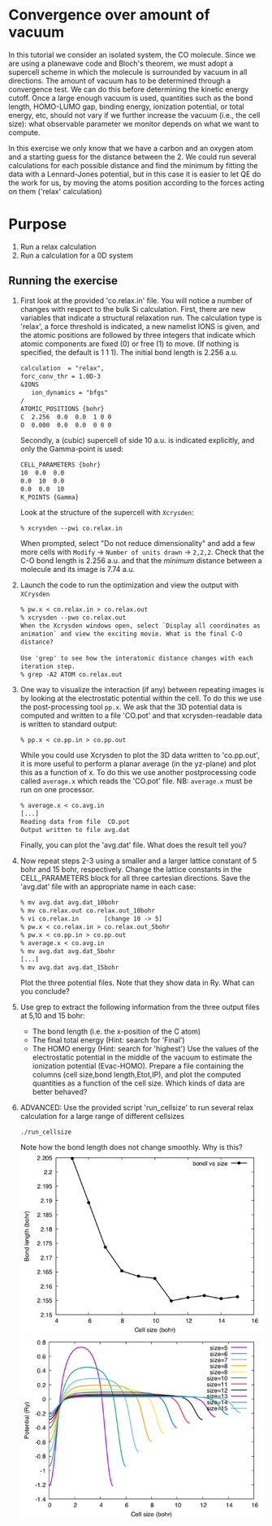 # Convergence over amount of vacuum
In this tutorial we consider an isolated system, the CO molecule. Since we are using a planewave code and Bloch's theorem, we must adopt a supercell scheme in which the molecule is surrounded by vacuum in all directions.
The amount of vacuum has to be determined through a convergence test. We can do this before determining the kinetic energy cutoff.
Once a large enough vacuum is used, quantities such as the bond length, HOMO-LUMO gap, binding energy, ionization potential, or total energy, etc, should not vary if we further increase the vacuum (i.e., the cell size): what observable parameter we monitor depends on what we want to compute.

In this exercise we only know that we have a carbon and an oxygen atom and a starting guess for the distance between the 2.
We could run several calculations for each possible distance and find the minimum by fitting the data with a Lennard-Jones potential, but in this case it is easier to let QE do the work for us, by moving the atoms position according to the forces acting on them ('relax' calculation)

# Purpose
  1. Run a relax calculation
  2. Run a calculation for a 0D system

## Running the exercise
  1. First look at the provided 'co.relax.in' file. You will notice a number of changes with respect to the bulk Si calculation. First, there are new variables that indicate a structural relaxation run. The calculation type is 'relax', a force threshold is indicated, a new namelist IONS is given, and the atomic positions are followed by three integers that indicate which atomic components are fixed (0) or free (1) to move. (If nothing is specified, the default is 1 1 1). The initial bond length is 2.256 a.u.
     ```
     calculation  = "relax",
     forc_conv_thr = 1.0D-3
     &IONS
        ion_dynamics = "bfgs"
     /
     ATOMIC_POSITIONS {bohr}
     C  2.256  0.0  0.0  1 0 0
     O  0.000  0.0  0.0  0 0 0
     ```
     Secondly, a (cubic) supercell of side 10 a.u. is indicated explicitly, and only the Gamma-point is used:
     ```
     CELL_PARAMETERS {bohr}
     10  0.0  0.0
     0.0  10  0.0
     0.0  0.0  10
     K_POINTS {Gamma}
     ```
     Look at the structure of the supercell with `Xcrysden`:
     ```
     % xcrysden --pwi co.relax.in
     ```
     When prompted, select "Do not reduce dimensionality" and add a few more cells with `Modify` -> `Number of units drawn` -> `2,2,2`. Check that the C-O bond length is 2.256 a.u. and that the *minimum* distance between a molecule and its image is 7.74 a.u.

  2. Launch the code to run the optimization and view the output with `XCrysden`
     ```
     % pw.x < co.relax.in > co.relax.out
     % xcrysden --pwo co.relax.out
     When the Xcrysden windows open, select `Display all coordinates as animation` and view the exciting movie. What is the final C-O distance?
     
     Use 'grep' to see how the interatomic distance changes with each iteration step.
     % grep -A2 ATOM co.relax.out

  3. One way to visualize the interaction (if any) between repeating images is by looking at the electrostatic potential within the cell. To do this we use the post-processing tool `pp.x`. We ask that the 3D potential data is computed and written to a file 'CO.pot' and that xcrysden-readable data is written to standard output:
     ```
     % pp.x < co.pp.in > co.pp.out
     ```
     While you could use Xcrysden to plot the 3D data written to 'co.pp.out', it is more useful to perform a planar average (in the yz-plane) and plot this as a function of x. To do this we use another postprocessing code called `average.x` which reads the 'CO.pot' file. NB: `average.x` must be run on one processor. 
     ```
     % average.x < co.avg.in
     [...]
     Reading data from file  CO.pot
     Output written to file avg.dat
     ```
     Finally, you can plot the 'avg.dat' file. What does the result tell you?

  4. Now repeat steps 2-3 using a smaller and a larger lattice constant of 5 bohr and 15 bohr, respectively. Change the lattice constants in the CELL_PARAMETERS block for all three cartesian directions. Save the 'avg.dat' file with an appropriate name in each case:
     ```
     % mv avg.dat avg.dat_10bohr
     % mv co.relax.out co.relax.out_10bohr
     % vi co.relax.in 		[change 10 -> 5]
     % pw.x < co.relax.in > co.relax.out_5bohr
     % pw.x < co.pp.in > co.pp.out
     % average.x < co.avg.in
     % mv avg.dat avg.dat_5bohr
     [...]
     % mv avg.dat avg.dat_15bohr
     ```
     Plot the three potential files. Note that they show data in Ry. What can you conclude? 
  5. Use grep to extract the following information from the three output files at 5,10 and 15 bohr:
     - The bond length (i.e. the x-position of the C atom)
     - The final total energy (Hint: search for 'Final')
     - The HOMO energy (Hint: search for 'highest')
     Use the values of the electrostatic potential in the middle of the vacuum to estimate the ionization potential (Evac-HOMO). Prepare a file containing the columns (cell size,bond length,Etot,IP), and plot the computed quantities as a function of the cell size. Which kinds of data are better behaved?
  6. ADVANCED: Use the provided script 'run_cellsize' to run several relax calculation for a large range of different cellsizes
     ```
     ./run_cellsize
     ```
     Note how the bond length does not change smoothly. Why is this?
      ![bond vs size](Ref/bond_length-script.png?raw=true "potential vs cell size")
      ![potential vs size](Ref/potential-script.png?raw=true "potential vs cell size")
      
